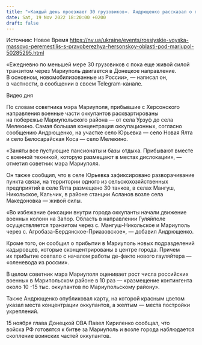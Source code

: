 ```yaml
---
title: "«Каждый день проезжает 30 грузовиков». Андрющенко рассказал о перемещениях оккупантов в окрестностях Мариуполя и в самом городе"
date: Sat, 19 Nov 2022 18:20:00 +0200
draft: false
---
```

Источник: Новое Время https://nv.ua/ukraine/events/rossiyskie-voyska-massovo-peremestilis-s-pravoberezhya-hersonskoy-oblasti-pod-mariupol-50285295.html


«Ежедневно по меньшей мере 30 грузовиков с пока еще живой силой транзитом через Мариуполь двигается в Донецкое направление. В основном, новомобилизованные из России», — написал он, в частности, в сообщении в своем Telegram-канале.

 Видео дня   

По словам советника мэра Мариуполя, прибывшие с Херсонского направления военные части оккупантов расквартированы на побережье Мариупольского района — от села Урзуф до села Мелекино. Самая большая концентрация оккупационных, согласно сообщению Андрющенко, на участке село Юрьевка — село Новая Ялта и село Белосарайская Коса — село Мелекино.

«Заняты все пустующие пансионаты и базы отдыха. Прибывают вместе с военной техникой, которую размещают в местах дислокации», — отметил советник мэра Мариуполя.

Он также сообщил, что в селе Юрьевка зафиксировано разворачивание пункта связи, на территории одного из сельскохозяйственных предприятий в селе Ялта размещено 30 танков, в селах Мангуш, Никольское, Кальчик, в районе станции Асланов возле села Македоновка — живой силы.

«Во избежание фиксации внутри города оккупанты начали движение военных колонн на Запор. Область в направлении Гуляйполе осуществляется транзитом через с. Мангуш-Никольское и Мариуполь через с. Агробаза-Бердянское-Приазовское», — добавил Андрющенко.

Кроме того, он сообщил о прибытии в Мариуполь новых подразделений кадыровцев, которые сконцентрированы в центре города. Причем их прибытие совпало с началом работы де-факто нового гауляйтера — «оленевода из россии».

В целом советник мэра Мариуполя оценивает рост числа российских военных в Марипольском районе в 10 раз — «размещение контингента около 10 -15 тыс. оккупантов по Мариупольскому району».

Также Андрющенко опубликовал карту, на которой красным цветом указал места концентрации оккупантов, а желтым — места постройки укреплений.

15 ноября глава Донецкой ОВА Павел Кириленко сообщал, что войска РФ готовятся к битве за Мариуполь и возле города наблюдается скопление воинских частей оккупантов.
